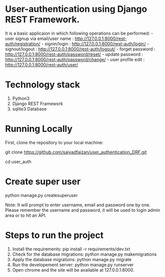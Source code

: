 # User-authentication using Django REST Framework. 
It is a basic applicaion in which following operations can be performed:
    - user signup via email/user name : http://127.0.0.1:8000/rest-auth/registration/
    - signin/login : http://127.0.0.1:8000/rest-auth/login/
    - signout/logout : http://127.0.0.1:8000/rest-auth/logout/
    - forget password : http://127.0.0.1:8000/rest-auth/password/reset/ 
    - update password : http://127.0.0.1:8000/rest-auth/password/change/
    - user profile edit : http://127.0.0.1:8000/rest-auth/user/

# Technology stack
1. Python3
2. Django REST Framework
3. sqlite3 Database
    
# Running Locally
First, clone the repository to your local machine:

git clone https://github.com/saiyadfaizan/user_authentication_DRF.git

cd user_auth

# Create super user 
python manage.py createsuperuser 

Note: It will prompt to enter username, email and password one by one. Please remember the username and password,
it will be used to login admin area or to hit an API.

# Steps to run the project
1. Install the requirements: pip install -r requirements/dev.txt
2. Check for the database migrations: python manage.py makemigrations
3. Apply the database migrations: python manage.py migrate
4. Run the developement server: python manage.py runserver
5. Open chrome and the site will be available at 127.0.0.1:8000.

